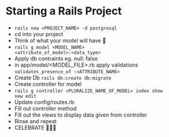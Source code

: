 # Starting a Rails Project

* <code>rails new <PROJECT_NAME> -d postgresql</code>
* cd into your project
* Think of what your model will have 🤔
* <code>rails g model <MODEL_NAME> <attribute_of_model>:<data_type></code>
* Apply db contraints eg. null: false
* in app/model/<MODEL_FILE>.rb apply validations <code>validates_presence_of :<ATTRIBUTE_NAME></code>
* Create Db <code>rails db:create db:migrate</code>
* Create controller for model
* <code>rails g controller <PLURALIZE_NAME_OF_MODEL> index show new edit</code>
* Update config/routes.rb
* Fill out controller method
* Fill out the views to display data given from controller
* Rinse and repeat
* CELEBRATE 🎉🎉🎉
